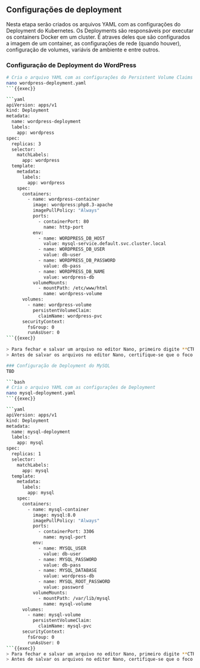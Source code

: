 ## Configurações de deployment
Nesta etapa serão criados os arquivos YAML com as configurações do Deployment do Kubernetes.
Os Deployments são responsáveis por executar os containers Docker em um cluster.
É atraves deles que são configurados a imagem de um container, as configurações de rede (quando houver), configuração de volumes, variávis de ambiente e entre outros. 

### Configuração de Deployment do WordPress

```bash
# Cria o arquivo YAML com as configurações do Persistent Volume Claims
nano wordpress-deployment.yaml
```{{exec}}

```yaml
apiVersion: apps/v1
kind: Deployment
metadata:
  name: wordpress-deployment
  labels:
    app: wordpress
spec:
  replicas: 3
  selector:
    matchLabels:
      app: wordpress
  template:
    metadata:
      labels:
        app: wordpress
    spec:
      containers:
        - name: wordpress-container
          image: wordpress:php8.3-apache
          imagePullPolicy: "Always"
          ports:
            - containerPort: 80
              name: http-port
          env:
            - name: WORDPRESS_DB_HOST
              value: mysql-service.default.svc.cluster.local
            - name: WORDPRESS_DB_USER
              value: db-user
            - name: WORDPRESS_DB_PASSWORD
              value: db-pass
            - name: WORDPRESS_DB_NAME
              value: wordpress-db
          volumeMounts:
            - mountPath: /etc/www/html
              name: wordpress-volume
      volumes:
        - name: wordpress-volume
          persistentVolumeClaim:
            claimName: wordpress-pvc
      securityContext:
        fsGroup: 0 
        runAsUser: 0
```{{exec}}
  
> Para fechar e salvar um arquivo no editor Nano, primeiro digite **CTRL + X** e quando as opções forem exibidas na parte inferior do editor, digite **Y** e em seguida **Enter**.
> Antes de salvar os arquivos no editor Nano, certifique-se que o foco do cursor está ativo no editor.

### Configuração de Deployment do MySQL
TBD

```bash
# Cria o arquivo YAML com as configurações de Deployment
nano mysql-deployment.yaml
```{{exec}}

```yaml
apiVersion: apps/v1
kind: Deployment
metadata:
  name: mysql-deployment
  labels:
    app: mysql 
spec:
  replicas: 1
  selector:
    matchLabels:
      app: mysql
  template:
    metadata:
      labels:
        app: mysql
    spec:
      containers:
        - name: mysql-container
          image: mysql:8.0 
          imagePullPolicy: "Always" 
          ports:
            - containerPort: 3306 
              name: mysql-port 
          env: 
            - name: MYSQL_USER
              value: db-user
            - name: MYSQL_PASSWORD
              value: db-pass
            - name: MYSQL_DATABASE
              value: wordpress-db
            - name: MYSQL_ROOT_PASSWORD
              value: password
          volumeMounts:
            - mountPath: /var/lib/mysql
              name: mysql-volume 
      volumes: 
        - name: mysql-volume 
          persistentVolumeClaim:
            claimName: mysql-pvc 
      securityContext:
        fsGroup: 0 
        runAsUser: 0 
```{{exec}}
> Para fechar e salvar um arquivo no editor Nano, primeiro digite **CTRL + X** e quando as opções forem exibidas na parte inferior do editor, digite **Y** e em seguida **Enter**.
> Antes de salvar os arquivos no editor Nano, certifique-se que o foco do cursor está ativo no editor.

